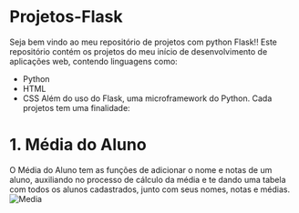 # Projetos-Flask

Seja bem vindo ao meu repositório de projetos com python Flask!! 
Este repositório contém os projetos do meu início de desenvolvimento de aplicações web, contendo linguagens como:
- Python
- HTML
- CSS
Além do uso do Flask, uma microframework do Python.
Cada projetos tem uma finalidade:

# 1. Média do Aluno
O Média do Aluno tem as funções de adicionar o nome e notas de um aluno, auxiliando no processo de cálculo da média e te dando uma tabela com todos os alunos cadastrados, junto com seus nomes, notas e médias.
<img src="Desktop/media.png" alt="Media">
